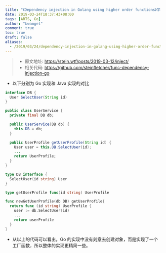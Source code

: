 ```yaml
---
title: "《Dependency injection in Golang using higher order functions》学习笔记"
date: 2019-03-24T18:37:43+08:00
tags: [ARTS, Go]
author: "bwangel"
comment: true
toc: true
draft: false
aliases:
  - /2019/03/24/dependency-injection-in-golang-using-higher-order-functions学习笔记/
---
```


> + 原文地址: https://stein.wtf/posts/2019-03-12/inject/
> + 相关代码: https://github.com/steinfletcher/func-dependency-injection-go

<!--more-->

+ 以下分别为 Go 实现和 Java 实现的对比

```java
interface DB {
  User SelectUser(String id)
}

public class UserService {
  private final DB db;

  public UserService(DB db) {
    this.DB = db;
  }

  public UserProfile getUserProfile(String id) {
    User user = this.DB.SelectUser(id);
    ...
    return UserProfile;
  }
}
```

```go
type DB interface {
  SelectUser(id string) User
}

type getUserProfile func(id string) UserProfile

func newGetUserProfile(db DB) getUserProfile{
  return func (id string) UserProfile {
    user := db.SelectUser(id)
    ...
    return userProfile
  }
}
```

+ 从以上的代码可以看出，Go 的实现中没有刻意去创建对象，而是实现了一个工厂函数，所以整体的实现更精简一些。
